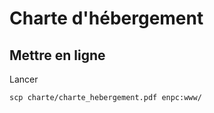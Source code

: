 # Charte d'hébergement

## Mettre en ligne

Lancer
```
scp charte/charte_hebergement.pdf enpc:www/
```
